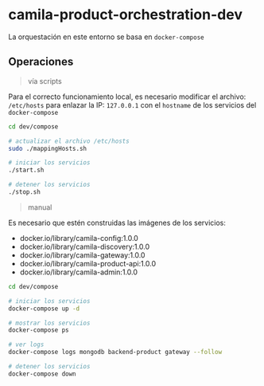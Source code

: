 # camila-product-orchestration-dev

La orquestación en este entorno se basa en `docker-compose`

## Operaciones

> vía scripts

Para el correcto funcionamiento local, es necesario modificar el archivo: `/etc/hosts` para enlazar la IP: `127.0.0.1` con el `hostname` de los servicios del `docker-compose`

```bash
cd dev/compose

# actualizar el archivo /etc/hosts
sudo ./mappingHosts.sh

# iniciar los servicios
./start.sh

# detener los servicios
./stop.sh
```

> manual 

Es necesario que estén construidas las imágenes de los servicios:

* docker.io/library/camila-config:1.0.0
* docker.io/library/camila-discovery:1.0.0
* docker.io/library/camila-gateway:1.0.0
* docker.io/library/camila-product-api:1.0.0
* docker.io/library/camila-admin:1.0.0

```bash
cd dev/compose

# iniciar los servicios
docker-compose up -d

# mostrar los servicios
docker-compose ps

# ver logs
docker-compose logs mongodb backend-product gateway --follow

# detener los servicios
docker-compose down
```

